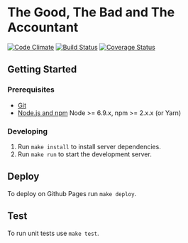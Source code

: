 # The Good, The Bad and The Accountant

[![Code Climate](https://codeclimate.com/github/jplusplus/the-accountant/badges/gpa.svg)](https://codeclimate.com/github/jplusplus/the-accountant)
[![Build Status](https://travis-ci.org/jplusplus/the-accountant.svg?branch=master)](https://travis-ci.org/jplusplus/the-accountant)
[![Coverage Status](https://coveralls.io/repos/github/jplusplus/the-accountant/badge.svg?branch=master)](https://coveralls.io/github/jplusplus/the-accountant?branch=master)

## Getting Started

### Prerequisites

- [Git](https://git-scm.com/)
- [Node.js and npm](nodejs.org) Node >= 6.9.x, npm >= 2.x.x (or Yarn)

### Developing

1. Run `make install` to install server dependencies.
1. Run `make run` to start the development server.

## Deploy

To deploy on Github Pages run `make deploy`.

## Test

To run unit tests use `make test`.
